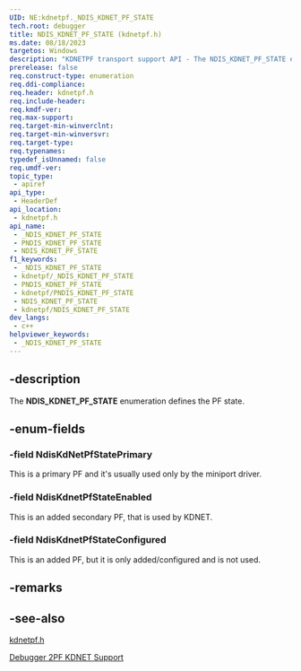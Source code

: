 ```yaml
---
UID: NE:kdnetpf._NDIS_KDNET_PF_STATE
tech.root: debugger
title: NDIS_KDNET_PF_STATE (kdnetpf.h)
ms.date: 08/18/2023
targetos: Windows
description: "KDNETPF transport support API - The NDIS_KDNET_PF_STATE enumeration defines the PF state." 
prerelease: false
req.construct-type: enumeration
req.ddi-compliance: 
req.header: kdnetpf.h
req.include-header: 
req.kmdf-ver: 
req.max-support: 
req.target-min-winverclnt: 
req.target-min-winversvr: 
req.target-type: 
req.typenames: 
typedef_isUnnamed: false
req.umdf-ver: 
topic_type:
 - apiref
api_type:
 - HeaderDef
api_location:
 - kdnetpf.h
api_name:
 - _NDIS_KDNET_PF_STATE
 - PNDIS_KDNET_PF_STATE
 - NDIS_KDNET_PF_STATE
f1_keywords:
 - _NDIS_KDNET_PF_STATE
 - kdnetpf/_NDIS_KDNET_PF_STATE
 - PNDIS_KDNET_PF_STATE
 - kdnetpf/PNDIS_KDNET_PF_STATE
 - NDIS_KDNET_PF_STATE
 - kdnetpf/NDIS_KDNET_PF_STATE
dev_langs:
 - c++
helpviewer_keywords:
 - _NDIS_KDNET_PF_STATE
---
```


## -description

The **NDIS_KDNET_PF_STATE** enumeration defines the PF state.

## -enum-fields

### -field NdisKdNetPfStatePrimary

This is a primary PF and it's usually used only by the miniport driver.

### -field NdisKdnetPfStateEnabled

This is an added secondary PF, that is used by KDNET.

### -field NdisKdnetPfStateConfigured

This is an added PF, but it is only added/configured and is not used.

## -remarks

## -see-also

[kdnetpf.h](index.md)

[Debugger 2PF KDNET Support](/windows-hardware/drivers/network/debugger-2pf-kdnet-support)
